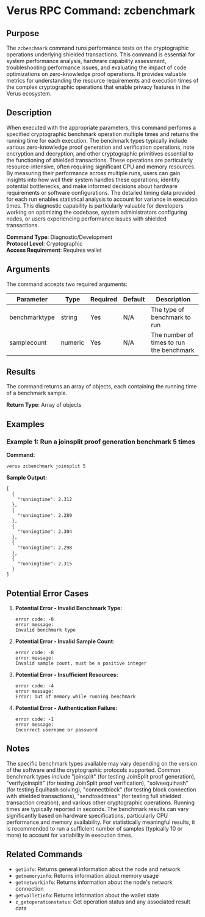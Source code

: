 # Verus RPC Command: zcbenchmark

## Purpose
The `zcbenchmark` command runs performance tests on the cryptographic operations underlying shielded transactions. This command is essential for system performance analysis, hardware capability assessment, troubleshooting performance issues, and evaluating the impact of code optimizations on zero-knowledge proof operations. It provides valuable metrics for understanding the resource requirements and execution times of the complex cryptographic operations that enable privacy features in the Verus ecosystem.

## Description
When executed with the appropriate parameters, this command performs a specified cryptographic benchmark operation multiple times and returns the running time for each execution. The benchmark types typically include various zero-knowledge proof generation and verification operations, note encryption and decryption, and other cryptographic primitives essential to the functioning of shielded transactions. These operations are particularly resource-intensive, often requiring significant CPU and memory resources. By measuring their performance across multiple runs, users can gain insights into how well their system handles these operations, identify potential bottlenecks, and make informed decisions about hardware requirements or software configurations. The detailed timing data provided for each run enables statistical analysis to account for variance in execution times. This diagnostic capability is particularly valuable for developers working on optimizing the codebase, system administrators configuring nodes, or users experiencing performance issues with shielded transactions.

**Command Type**: Diagnostic/Development  
**Protocol Level**: Cryptographic  
**Access Requirement**: Requires wallet

## Arguments
The command accepts two required arguments:

| Parameter | Type | Required | Default | Description |
|-----------|------|----------|---------|-------------|
| benchmarktype | string | Yes | N/A | The type of benchmark to run |
| samplecount | numeric | Yes | N/A | The number of times to run the benchmark |

## Results
The command returns an array of objects, each containing the running time of a benchmark sample.

**Return Type**: Array of objects

## Examples

### Example 1: Run a joinsplit proof generation benchmark 5 times

**Command:**
```
verus zcbenchmark joinsplit 5
```

**Sample Output:**
```
[
  {
    "runningtime": 2.312
  },
  {
    "runningtime": 2.289
  },
  {
    "runningtime": 2.304
  },
  {
    "runningtime": 2.298
  },
  {
    "runningtime": 2.315
  }
]
```

## Potential Error Cases

1. **Potential Error - Invalid Benchmark Type:**
   ```
   error code: -8
   error message:
   Invalid benchmark type
   ```

2. **Potential Error - Invalid Sample Count:**
   ```
   error code: -8
   error message:
   Invalid sample count, must be a positive integer
   ```

3. **Potential Error - Insufficient Resources:**
   ```
   error code: -4
   error message:
   Error: Out of memory while running benchmark
   ```

4. **Potential Error - Authentication Failure:**
   ```
   error code: -1
   error message:
   Incorrect username or password
   ```

## Notes
The specific benchmark types available may vary depending on the version of the software and the cryptographic protocols supported. Common benchmark types include "joinsplit" (for testing JoinSplit proof generation), "verifyjoinsplit" (for testing JoinSplit proof verification), "solveequihash" (for testing Equihash solving), "connectblock" (for testing block connection with shielded transactions), "sendtoaddress" (for testing full shielded transaction creation), and various other cryptographic operations. Running times are typically reported in seconds. The benchmark results can vary significantly based on hardware specifications, particularly CPU performance and memory availability. For statistically meaningful results, it is recommended to run a sufficient number of samples (typically 10 or more) to account for variability in execution times.

## Related Commands
- `getinfo`: Returns general information about the node and network
- `getmemoryinfo`: Returns information about memory usage
- `getnetworkinfo`: Returns information about the node's network connection
- `getwalletinfo`: Returns information about the wallet state
- `z_getoperationstatus`: Get operation status and any associated result data